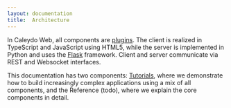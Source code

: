 ```yaml
---
layout: documentation
title:  Architecture
---
```


In Caleydo Web, all components are [plugins](/developers/plugins/). The client is realized in TypeScript and JavaScript using HTML5, while the server is implemented in Python and uses the [Flask](http://flask.pocoo.org/) framework. Client and server communicate via REST and Websocket interfaces. 

This documentation has two components: [Tutorials](/tutorials/), where we demonstrate how to build increasingly complex applications using a mix of all components, and the Reference (todo), where we explain the core components in detail.

